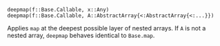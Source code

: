 ```
deepmap(f::Base.Callable, x::Any)
deepmap(f::Base.Callable, A::AbstractArray{<:AbstractArray{<:...}})
```

Applies `map` at the deepest possible layer of nested arrays. If `A` is not a nested array, `deepmap` behaves identical to `Base.map`.
